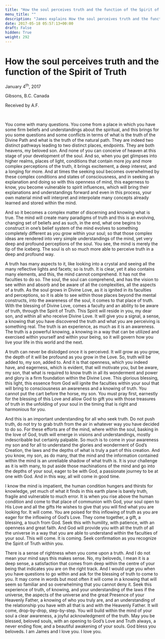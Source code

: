 ```yaml
---
title: "How the soul perceives truth and the function of the Spirit of Truth"
menu_title: ""
description: "James explains How the soul perceives truth and the function of the Spirit of Truth"
date: 2017-05-18 05:57:13+00:00
draft: False
hidden: True
weight: 292
---
```

# How the soul perceives truth and the function of the Spirit of Truth

January 4<sup>th</sup>, 2017

Gibsons, B.C. Canada

Received by A.F.

 

You come with many questions.  You come from a place in which you have some firm beliefs and understandings about the spiritual, and this brings for you some questions and some conflicts in terms of what is the truth of the Divine Path and what is the truth of the natural path.  They are indeed two distinct pathways leading to two distinct places, endpoints.  They are both heavens, my beloved son.  And none of you can conceive of heaven at this stage of your development of the soul.  And so, when you get glimpses into higher realms, places of light, conditions that contain more joy and more complex perceptions of the truth, it brings excitement, a deep interest, and a longing for more.   And at times the seeking soul becomes overwhelmed by these complex conditions and states of consciousness, and in seeking an explanation and doing so with this openness of mind, this eagerness to know, you become vulnerable to spirit influences, which will bring their explanations and understandings forward and even in this process, your own material mind will interpret and interpolate many concepts already learned and stored within the mind. 

And so it becomes a complex matter of discerning and knowing what is true.  The mind will create many paradigms of truth and this is an evolving, changing set of beliefs and as such, in the end, what one begins to construct in one’s belief system of the mind evolves to something completely different as you grow within your soul; so that those complex ideas are rendered into very simple understandings of the mind, yet very deep and profound perceptions of the soul.  You see, the mind is merely the tip of the iceberg. The soul is oh so much more able to perceive truth in a deep and profound way. 

A truth has many aspects to it, like looking into a crystal and seeing all the many reflective lights and facets; so is truth.  It is clear, yet it also contains many elements, and this, the mind cannot comprehend.  It has not the faculties to do so.  The soul, the soul can comprehend, and has the vision to see within and absorb and be aware of all the complexities, all the aspects of a truth.  As the soul grows in Divine Love, as it is ignited in its faculties and perceptions, so it is able to see within those places beyond the mental constructs, into the awareness of the soul, it comes to that place of truth.  With the blessing of Divine Love, comes a faculty and an ability to be aware of truth, through the Spirit of Truth.  This Spirit will reside in you, my dear son, and within all who receive Divine Love.  It will give you a signal, a sense, a knowing that you have discovered the truth and what you are perceiving is something real.  The truth is an experience, as much as it is an awareness.  The truth is a powerful knowing, a knowing in a way that can be utilized and exercised within yourself and within your being, so it will govern how you live your life in this world and the next. 

A truth can never be dislodged once it is perceived.  It will grow as you grow, the depth of it will be profound as you grow in the Love.  So, truth will be added to, my son, added to. And it is that openness, which you indeed have, and eagerness, which is evident, that will motivate you, but be aware, my son, that what is required to know truth in all its wonderment and power and glory is a firm foundation within the Divine Love.  This glorious blessing, this light, this essence from God will ignite the faculties within your soul that will bring to consciousness an awareness and a knowing of truth.  You cannot put the cart before the horse, my son.  You must pray first, earnestly for the blessing of this Love and allow God to gift you with those treasures of truth in the unfolding of your soul in the timing that is right and harmonious for you.  

And this is an important understanding for all who seek truth.  Do not push truth, do not try to grab truth from the air in whatever way you have decided to do so.  For these efforts are of the mind, where within the soul, basking in the love of God, truth will emerge in visions and understandings, mostly indescribable but certainly palpable.  So much is to come in your awareness my son and for all to understand the glories and wonderment of God’s Creation, the laws and the depths of what is truly a part of this creation. And you know, my son, as do many, that the mind and the information contained within the mind is an unreliable shadow of what truth is. It is your challenge as it is with many, to put aside those machinations of the mind and go into the depths of your soul, eager to be with God, a passionate journey to be at one with God. And in this way, all will come in good time. 

I know the mind is impatient, the human condition hungers and thirsts for knowledge, yet much of what it finds in this earth plane is barely truth, fragile and vulnerable to much error.  It is when you rise above the human condition and come to that place of communion with God, your soul open to His Love and all the gifts He wishes to give that you will find what you are looking for.  It will come. You are poised for this inflowing of truth as you are eager for the inflowing of God’s Love.  They come together, a gift, a blessing, a touch from God.  Seek this with humility, with patience, with an openness and great faith.  And God will provide you with all the truth of all the universe in a way that you are able to understand within the faculties of your soul. This will come. It is coming.  Seek confirmation as you recognize the Spirit of Truth within you.  

There is a sense of rightness when you come upon a truth.  And I do not mean your mind says this makes sense.  No, my beloveds, I mean it is a deep sense, a satisfaction that comes from deep within the centre of your being that indicates you are on the right track.  And I would urge you when you have questions to go within and ask for the blessing of truth to come to you.  It may come in words but most often it will come in a knowing that will seem so familiar and so overwhelming that you cannot deny it.  Seek this experience of truth, of knowing, and your understanding of the laws if the universe, the aspects of the universe and the great Presence of your Heavenly Father, a knowing of who you truly are, and an understanding of the relationship you have with all that is and with the Heavenly Father. It will come, drop-by-drop, step-by-step.  You will build within the mind of your soul a clear awareness, a joyful acknowledgment of the truth.  May you be blessed, beloved souls, with an opening to God’s Love and Truth always, a never ending flow, and a beautiful awakening of your souls.  God bless you beloveds.  I am James and I love you. I love you.
